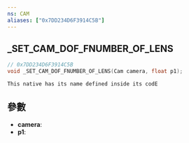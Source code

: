```yaml
---
ns: CAM
aliases: ["0x7DD234D6F3914C5B"]
---
```

## _SET_CAM_DOF_FNUMBER_OF_LENS

```c
// 0x7DD234D6F3914C5B
void _SET_CAM_DOF_FNUMBER_OF_LENS(Cam camera, float p1);
```

```
This native has its name defined inside its codE  
```

## 參數
* **camera**: 
* **p1**: 

